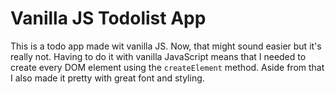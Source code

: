 # Vanilla JS Todolist App

This is a todo app made wit vanilla JS. Now, that might sound easier but it's really not. Having to do it with vanilla JavaScript means that I needed to create every DOM element using the `createElement` method. Aside from that I also made it pretty with great font and styling.
